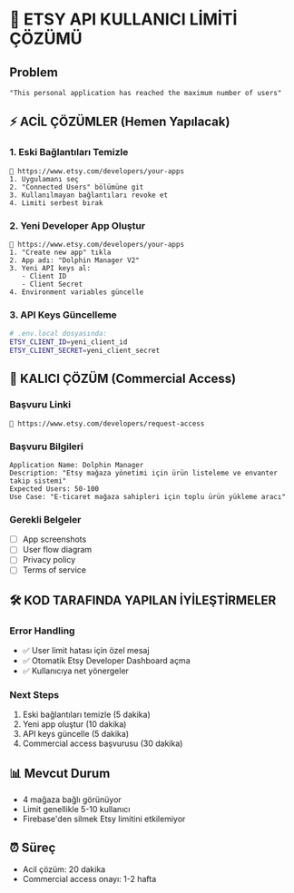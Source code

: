 # 🚨 ETSY API KULLANICI LİMİTİ ÇÖZÜMÜ

## Problem
```
"This personal application has reached the maximum number of users"
```

## ⚡ ACİL ÇÖZÜMLER (Hemen Yapılacak)

### 1. Eski Bağlantıları Temizle
```
🔗 https://www.etsy.com/developers/your-apps
1. Uygulamanı seç
2. "Connected Users" bölümüne git
3. Kullanılmayan bağlantıları revoke et
4. Limiti serbest bırak
```

### 2. Yeni Developer App Oluştur
```
🔗 https://www.etsy.com/developers/your-apps
1. "Create new app" tıkla
2. App adı: "Dolphin Manager V2"
3. Yeni API keys al:
   - Client ID
   - Client Secret
4. Environment variables güncelle
```

### 3. API Keys Güncelleme
```bash
# .env.local dosyasında:
ETSY_CLIENT_ID=yeni_client_id
ETSY_CLIENT_SECRET=yeni_client_secret
```

## 🏢 KALICI ÇÖZÜM (Commercial Access)

### Başvuru Linki
```
🔗 https://www.etsy.com/developers/request-access
```

### Başvuru Bilgileri
```
Application Name: Dolphin Manager
Description: "Etsy mağaza yönetimi için ürün listeleme ve envanter takip sistemi"
Expected Users: 50-100
Use Case: "E-ticaret mağaza sahipleri için toplu ürün yükleme aracı"
```

### Gerekli Belgeler
- [ ] App screenshots
- [ ] User flow diagram  
- [ ] Privacy policy
- [ ] Terms of service

## 🛠️ KOD TARAFINDA YAPILAN İYİLEŞTİRMELER

### Error Handling
- ✅ User limit hatası için özel mesaj
- ✅ Otomatik Etsy Developer Dashboard açma
- ✅ Kullanıcıya net yönergeler

### Next Steps
1. Eski bağlantıları temizle (5 dakika)
2. Yeni app oluştur (10 dakika)  
3. API keys güncelle (5 dakika)
4. Commercial access başvurusu (30 dakika)

## 📊 Mevcut Durum
- 4 mağaza bağlı görünüyor
- Limit genellikle 5-10 kullanıcı
- Firebase'den silmek Etsy limitini etkilemiyor

## ⏰ Süreç
- Acil çözüm: 20 dakika
- Commercial access onayı: 1-2 hafta